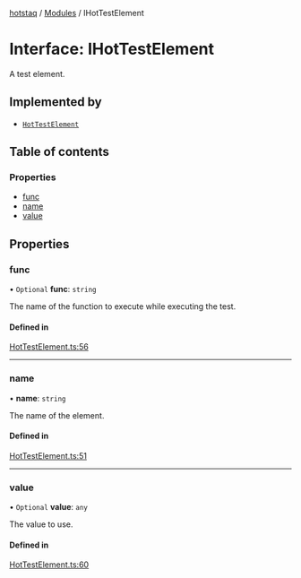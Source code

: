 [hotstaq](../README.md) / [Modules](../modules.md) / IHotTestElement

# Interface: IHotTestElement

A test element.

## Implemented by

- [`HotTestElement`](../classes/HotTestElement.md)

## Table of contents

### Properties

- [func](IHotTestElement.md#func)
- [name](IHotTestElement.md#name)
- [value](IHotTestElement.md#value)

## Properties

### func

• `Optional` **func**: `string`

The name of the function to execute
while executing the test.

#### Defined in

[HotTestElement.ts:56](https://github.com/OurFreeLight/HotStaq/blob/a27c8f4/src/HotTestElement.ts#L56)

___

### name

• **name**: `string`

The name of the element.

#### Defined in

[HotTestElement.ts:51](https://github.com/OurFreeLight/HotStaq/blob/a27c8f4/src/HotTestElement.ts#L51)

___

### value

• `Optional` **value**: `any`

The value to use.

#### Defined in

[HotTestElement.ts:60](https://github.com/OurFreeLight/HotStaq/blob/a27c8f4/src/HotTestElement.ts#L60)
